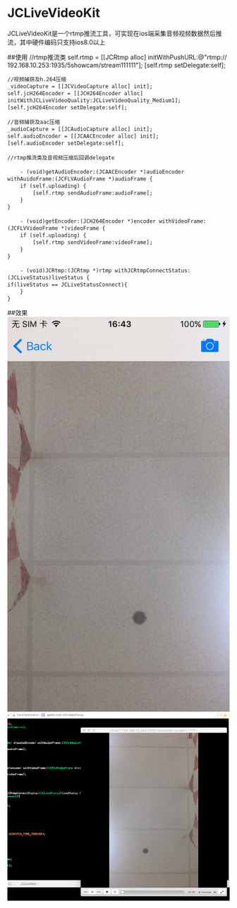 # JCLiveVideoKit
JCLiveVideoKit是一个rtmp推流工具，可实现在ios端采集音频视频数据然后推流，其中硬件编码只支持ios8.0以上

##使用
	//rtmp推流类
	self.rtmp = [[JCRtmp alloc] initWithPushURL:@"rtmp://	192.168.10.253:1935/5showcam/stream111111"];
	[self.rtmp setDelegate:self];

	//视频捕获及h.264压缩
	_videoCapture = [[JCVideoCapture alloc] init];
	self.jcH264Encoder = [[JCH264Encoder alloc] initWithJCLiveVideoQuality:JCLiveVideoQuality_Medium1];
	[self.jcH264Encoder setDelegate:self];

	//音频捕获及aac压缩
	_audioCapture = [[JCAudioCapture alloc] init];
	self.audioEncoder = [[JCAACEncoder alloc] init];
	[self.audioEncoder setDelegate:self];

	//rtmp推流类及音视频压缩后回调delegate
	
		- (void)getAudioEncoder:(JCAACEncoder *)audioEncoder withAuidoFrame:(JCFLVAudioFrame *)audioFrame {
    	if (self.uploading) {
        	[self.rtmp sendAudioFrame:audioFrame];
    	}
	}

		- (void)getEncoder:(JCH264Encoder *)encoder withVideoFrame:(JCFLVVideoFrame *)videoFrame {
    	if (self.uploading) {
        	[self.rtmp sendVideoFrame:videoFrame];
    	}
	}

		- (void)JCRtmp:(JCRtmp *)rtmp withJCRtmpConnectStatus:(JCLiveStatus)liveStatus {
    if(liveStatus == JCLiveStatusConnect){
    	}
	}



##效果
![image](./iosrtmp.png)
![image](./rtmpVLC.png)

